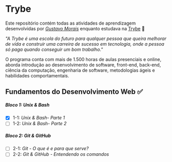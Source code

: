 # Trybe

Este repositório contém todas as atividades de aprendizagem desenvolvidas por _[Gustavo Morais](https://www.linkedin.com/in/gustavohgmorais/)_ enquanto estudava na [Trybe](https://www.betrybe.com/) :rocket:

_"A Trybe é uma escola do futuro para qualquer pessoa que queira melhorar de vida e construir uma carreira de sucesso em tecnologia, onde a pessoa só paga quando conseguir um bom trabalho."_

O programa conta com mais de 1.500 horas de aulas presenciais e online, aborda introdução ao desenvolvimento de software, front-end, back-end, ciência da computação, engenharia de software, metodologias ágeis e habilidades comportamentais.

## Fundamentos do Desenvolvimento Web :white_check_mark:

##### Bloco 1: Unix & Bash

- [X] 1-1: _Unix & Bash- Parte 1_
- [ ] 1-2: _Unix & Bash- Parte 2_

##### Bloco 2: Git & GitHub

- [ ] 2-1: _Git - O que é e para que serve?_
- [ ] 2-2: _Git & GitHub - Entendendo os comandos_